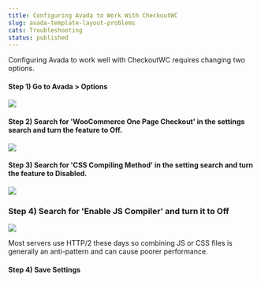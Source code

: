```yaml
---
title: Configuring Avada to Work With CheckoutWC
slug: avada-template-layout-problems
cats: Troubleshooting
status: published
---
```



  <p>
    Configuring Avada to work well with CheckoutWC requires changing two options.
  </p>
  <h4>
    Step 1) Go to Avada &gt; Options
  </h4>
  <p>
    <img src="https://s3.amazonaws.com/helpscout.net/docs/assets/5bdde2822c7d3a01757ac42e/images/60c765d3af164f7b537cdfdd/file-usaYMc7RSA.png" />
  </p>
  <h4>
    Step 2) Search for 'WooCommerce One Page Checkout' in the settings search and turn the feature to Off.
  </h4>
  <p>
    <img src="https://s3.amazonaws.com/helpscout.net/docs/assets/5bdde2822c7d3a01757ac42e/images/5cb698cc2c7d3a07c44a1ae1/file-xLZ86BnNAN.png" />
  </p>
  <h4>
    Step 3) Search for 'CSS Compiling Method' in the setting search and turn the feature to Disabled.
  </h4>
  <p>
    <img src="https://s3.amazonaws.com/helpscout.net/docs/assets/5bdde2822c7d3a01757ac42e/images/60c765feaf164f7b537cdfdf/file-fx2nqbZTKK.png" />
  </p>
  <h3>
    Step 4) Search for 'Enable JS Compiler' and turn it to Off
  </h3>
  <p>
    <img src="https://s3.amazonaws.com/helpscout.net/docs/assets/5bdde2822c7d3a01757ac42e/images/622b5dccab585b230a89f9f9/file-h70tI55p9i.png" />
  </p>
  <p>
    Most servers use HTTP/2 these days so combining JS or CSS files is generally an anti-pattern and can cause poorer performance.
  </p>
  <h4>
    Step 4) Save Settings
  </h4>
